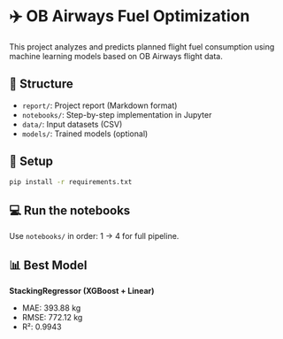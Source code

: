
# ✈️ OB Airways Fuel Optimization

This project analyzes and predicts planned flight fuel consumption using machine learning models based on OB Airways flight data.

## 📂 Structure
- `report/`: Project report (Markdown format)
- `notebooks/`: Step-by-step implementation in Jupyter
- `data/`: Input datasets (CSV)
- `models/`: Trained models (optional)

## 🔧 Setup
```bash
pip install -r requirements.txt
```

## 💻 Run the notebooks
Use `notebooks/` in order: 1 → 4 for full pipeline.

## 📊 Best Model
**StackingRegressor (XGBoost + Linear)**  
- MAE: 393.88 kg  
- RMSE: 772.12 kg  
- R²: 0.9943
